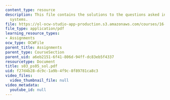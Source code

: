 ```yaml
---
content_type: resource
description: This file contains the solutions to the questions asked in signal and
  systems.
file: https://ol-ocw-studio-app-production.s3.amazonaws.com/courses/16-01-unified-engineering-i-ii-iii-iv-fall-2005-spring-2006/f27d4b28dc9c1a9b4f9c8f89781ca8c3_s03_ps05_sol.pdf
file_type: application/pdf
learning_resource_types:
- Assignments
ocw_type: OCWFile
parent_title: Assignments
parent_type: CourseSection
parent_uid: a6eb2151-6f41-806d-94ff-dc83eb5f4337
resourcetype: Document
title: s03_ps05_sol.pdf
uid: f27d4b28-dc9c-1a9b-4f9c-8f89781ca8c3
video_files:
  video_thumbnail_file: null
video_metadata:
  youtube_id: null
---
```

